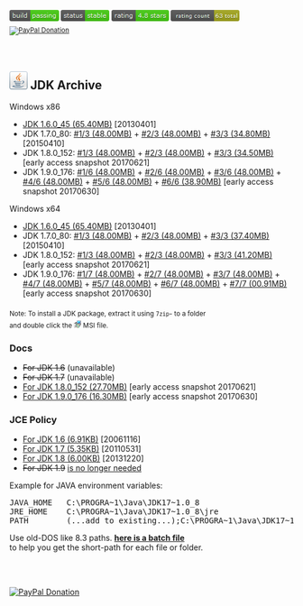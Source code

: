 <sup><a href="#"><img src="resources/icon_build_passing.png" alt=""/></a>&nbsp;<a href="#"><img src="resources/icon_status_stable.png" alt=""/></a>&nbsp;<a href="#"><img src="resources/icon_rating.png" alt=""/></a>&nbsp;<a href="#"><img src="resources/icon_rating_count.png" alt=""/></a> &nbsp; <a target="_blank" href="https://paypal.me/e1adkarak0" rel="nofollow"><img src="https://www.paypalobjects.com/webstatic/mktg/Logo/pp-logo-100px.png" border="0" alt="PayPal Donation"></a></sup>

<br/>
<h2><a href="#"><img alt="" width="32" height="32" src="resources/icon_jdk.png"/></a> JDK Archive</h2>

Windows x86
<ul>
  <li><a href="jdk_1.6.0_45_windows_x86.7z">JDK 1.6.0_45 (65.40MB)</a> [20130401]</li>
  <li>JDK 1.7.0_80:  <a href="jdk_1.7.0_80_windows_x86.7z.001"  >#1/3 (48.00MB)</a> 
                   + <a href="jdk_1.7.0_80_windows_x86.7z.002"  >#2/3 (48.00MB)</a>
                   + <a href="jdk_1.7.0_80_windows_x86.7z.003"  >#3/3 (34.80MB)</a> [20150410]</li>
  <li>JDK 1.8.0_152: <a href="jdk_1.8.0_152_windows_x86.7z.001" >#1/3 (48.00MB)</a> 
                   + <a href="jdk_1.8.0_152_windows_x86.7z.002" >#2/3 (48.00MB)</a>
                   + <a href="jdk_1.8.0_152_windows_x86.7z.003" >#3/3 (34.50MB)</a> [early access snapshot 20170621]</li>
  <li>JDK 1.9.0_176: <a href="jdk_1.9.0_176_windows_x86.7z.001" >#1/6 (48.00MB)</a> 
                   + <a href="jdk_1.9.0_176_windows_x86.7z.002" >#2/6 (48.00MB)</a>
                   + <a href="jdk_1.9.0_176_windows_x86.7z.003" >#3/6 (48.00MB)</a>
                   + <a href="jdk_1.9.0_176_windows_x86.7z.004" >#4/6 (48.00MB)</a>
                   + <a href="jdk_1.9.0_176_windows_x86.7z.005" >#5/6 (48.00MB)</a>
                   + <a href="jdk_1.9.0_176_windows_x86.7z.006" >#6/6 (38.90MB)</a> [early access snapshot 20170630]</li>
</ul>

Windows x64
<ul>
  <li><a href="jdk_1.6.0_45_windows_x64.7z">JDK 1.6.0_45 (65.40MB)</a> [20130401]</li>
  <li>JDK 1.7.0_80:  <a href="jdk_1.7.0_80_windows_x64.7z.001"  >#1/3 (48.00MB)</a> 
                   + <a href="jdk_1.7.0_80_windows_x64.7z.002"  >#2/3 (48.00MB)</a>
                   + <a href="jdk_1.7.0_80_windows_x64.7z.003"  >#3/3 (37.40MB)</a> [20150410]</li>
  <li>JDK 1.8.0_152: <a href="jdk_1.8.0_152_windows_x64.7z.001" >#1/3 (48.00MB)</a> 
                   + <a href="jdk_1.8.0_152_windows_x64.7z.002" >#2/3 (48.00MB)</a>
                   + <a href="jdk_1.8.0_152_windows_x64.7z.003" >#3/3 (41.20MB)</a> [early access snapshot 20170621]</li>
  <li>JDK 1.9.0_176: <a href="jdk_1.9.0_176_windows_x64.7z.001" >#1/7 (48.00MB)</a> 
                   + <a href="jdk_1.9.0_176_windows_x64.7z.002" >#2/7 (48.00MB)</a>
                   + <a href="jdk_1.9.0_176_windows_x64.7z.003" >#3/7 (48.00MB)</a>
                   + <a href="jdk_1.9.0_176_windows_x64.7z.004" >#4/7 (48.00MB)</a>
                   + <a href="jdk_1.9.0_176_windows_x64.7z.005" >#5/7 (48.00MB)</a>
                   + <a href="jdk_1.9.0_176_windows_x64.7z.006" >#6/7 (48.00MB)</a>
                   + <a href="jdk_1.9.0_176_windows_x64.7z.007" >#7/7 (00.91MB)</a> [early access snapshot 20170630]</li>
</ul>

<sub>Note: To install a JDK package, extract it using <code>7zip</code>- to a folder <br/>and double click the <a href="#"><img width="13" height="13" alt="" src="resources/icon_setup.png"/></a> MSI file.</sub>
<br/>

<h3>Docs</h3>
<ul>
  <li><del>For JDK 1.6</del> (unavailable)</li>
  <li><del>For JDK 1.7</del> (unavailable)</li>
  <li><a href="docs_8.7z">For JDK 1.8.0_152 (27.70MB)</a> [early access snapshot 20170621]</li>
  <li><a href="docs_9.7z">For JDK 1.9.0_176 (16.30MB)</a> [early access snapshot 20170630]</li>
</ul>

<h3>JCE Policy</h3>
<ul>
  <li><a href="jce_policy_6.7z">For JDK 1.6 (6.91KB)</a> [20061116]</li>
  <li><a href="jce_policy_7.7z">For JDK 1.7 (5.35KB)</a> [20110531]</li>
  <li><a href="jce_policy_8.7z">For JDK 1.8 (6.00KB)</a> [20131220]</li>
  <li><del>For JDK 1.9</del> <a href="https://stackoverflow.com/questions/39097058/jce-zip-file-for-jdk-9">is no longer needed</a></li>
</ul>


Example for JAVA environment variables:
<pre>
JAVA_HOME   C:\PROGRA~1\Java\JDK17~1.0_8
JRE_HOME    C:\PROGRA~1\Java\JDK17~1.0_8\jre
PATH        (...add to existing...);C:\PROGRA~1\Java\JDK17~1.0_8\bin;
</pre>

Use old-DOS like 8.3 paths.
<a href="https://gist.github.com/eladkarako/a250e2daa2f67a40437ecfae3d7641de"><strong>here is a batch file</strong></a> <br/> to help you get the short-path for each file or folder.<br/>

<br/>
<br/>

<a target="_blank" href="https://paypal.me/e1adkarak0" rel="nofollow"><img src="https://www.paypalobjects.com/webstatic/mktg/Logo/pp-logo-100px.png" border="0" alt="PayPal Donation"></a>
